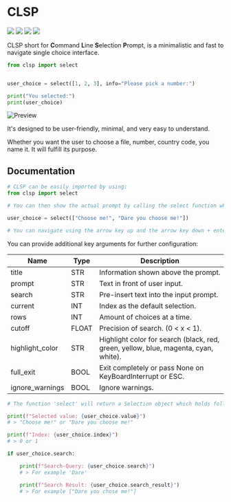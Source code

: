 # CLSP

<img src="https://img.shields.io/badge/Version-1.1-orange"> <img src="https://img.shields.io/badge/Linux-yes-green"> <img src="https://img.shields.io/badge/MacOS-yes-green"> <img src="https://img.shields.io/badge/Windows-yes-green"><!-- <img src="https://img.shields.io/badge/FreeBSD-yes-green">-->

CLSP short for **C**ommand **L**ine **S**election **P**rompt, is a minimalistic and fast to navigate single choice interface.

```python
from clsp import select


user_choice = select([1, 2, 3], info="Please pick a number:")

print("You selected:")
print(user_choice)
```

![Preview](https://raw.githubusercontent.com/Taguar258/clsp/main/docs/preview.gif)

It's designed to be user-friendly, minimal, and very easy to understand.

Whether you want the user to choose a file, number, country code, you name it. It will fulfill its purpose.


## Documentation


```python
# CLSP can be easily imported by using:
from clsp import select

# You can then show the actual prompt by calling the select function while passing a list type as the argument.

user_choice = select(["Choose me!", "Dare you choose me!"])

# You can navigate using the arrow key up and the arrow key down + enter to confirm your selection.
```

You can provide additional key arguments for further configuration:

|      Name       | Type  |                                  Description                                        |
| --------------- | ----- | ----------------------------------------------------------------------------------- |
| title           | STR   | Information shown above the prompt.                                                 |
| prompt          | STR   | Text in front of user input.                                                        |
| search          | STR   | Pre-insert text into the input prompt.                                              |
| current         | INT   | Index as the default selection.                                                     |
| rows            | INT   | Amount of choices at a time.                                                        |
| cutoff          | FLOAT | Precision of search. (0 < x < 1).                                                    |
| highlight_color | STR   | Highlight color for search (black, red, green, yellow, blue, magenta, cyan, white). |
| full_exit       | BOOL  | Exit completely or pass None on KeyBoardInterrupt or ESC.                           |
| ignore_warnings | BOOL  | Ignore warnings.                                                                    |

```python
# The function 'select' will return a Selection object which holds following attributes:

print(f"Selected value: {user_choice.value}")
# > "Choose me!" or "Dare you choose me!"

print(f"Index: {user_choice.index}")
# > 0 or 1

if user_choice.search:

	print(f"Search-Query: {user_choice.search}")
	# > For example 'Dare'

	print(f"Search Result: {user_choice.search_result}")
	# > For example ["Dare you chose me!"]
```
